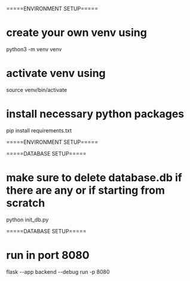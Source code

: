 
=====ENVIRONMENT SETUP=====

# create your own venv using
python3 -m venv venv

# activate venv using
source venv/bin/activate

# install necessary python packages
pip install requirements.txt

=====ENVIRONMENT SETUP=====

=====DATABASE SETUP=====

# make sure to delete database.db if there are any or if starting from scratch
python init_db.py

=====DATABASE SETUP=====

# run in port 8080
flask --app backend --debug run -p 8080